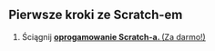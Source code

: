 <h2> Pierwsze kroki ze Scratch-em </h2>
<ol> 
<li> Ściągnij <b><a href="http://www.html.net/"> oprogamowanie Scratch-a. </b> (Za darmo!) </li>
</ol>
